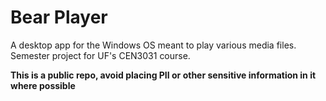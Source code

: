 # Bear Player
A desktop app for the Windows OS meant to play various media files. Semester project for UF's CEN3031 course.

**This is a public repo, avoid placing PII or other sensitive information in it where possible**
